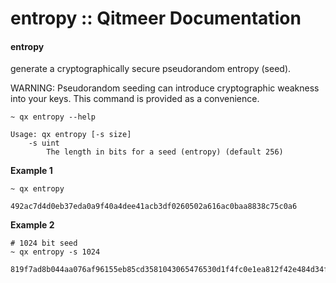 # entropy :: Qitmeer Documentation

#### entropy <a href="#entropy" id="entropy"></a>

generate a cryptographically secure pseudorandom entropy (seed).

WARNING: Pseudorandom seeding can introduce cryptographic weakness into your keys. This command is provided as a convenience.

```
~ qx entropy --help

Usage: qx entropy [-s size]
    -s uint
        The length in bits for a seed (entropy) (default 256)
```

**Example 1**

```
~ qx entropy

492ac7d4d0eb37eda0a9f40a4dee41acb3df0260502a616ac0baa8838c75c0a6
```

**Example 2**

```
# 1024 bit seed
~ qx entropy -s 1024

819f7ad8b044aa076af96155eb85cd3581043065476530d1f4fc0e1ea812f42e484d34f976a726fe6e4cf6269a4f5c7b311407f3657cc33205f4170d5bf2b026708eefde3c64d02571d1de6193d3ac2c03888bed613e278713d72957613e3da34b60dec43bfdd475e460d53628b5ec3c9ecfc24fadf8486461a99e396bd5181d
```
